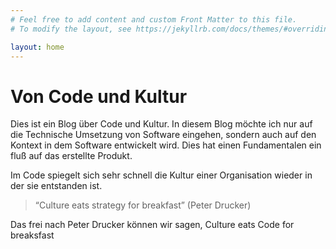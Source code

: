 ```yaml
---
# Feel free to add content and custom Front Matter to this file.
# To modify the layout, see https://jekyllrb.com/docs/themes/#overriding-theme-defaults

layout: home
---
```

# Von Code und Kultur

Dies ist ein Blog über Code und Kultur. In diesem Blog möchte ich nur auf die Technische Umsetzung von Software eingehen,
sondern auch auf den Kontext in dem Software entwickelt wird. Dies hat einen Fundamentalen ein fluß auf das erstellte Produkt.

Im Code spiegelt sich sehr schnell die Kultur einer Organisation wieder in  der sie entstanden ist.

>“Culture eats strategy for breakfast” (Peter Drucker)

Das frei nach Peter Drucker können wir sagen, Culture eats Code for breaksfast
